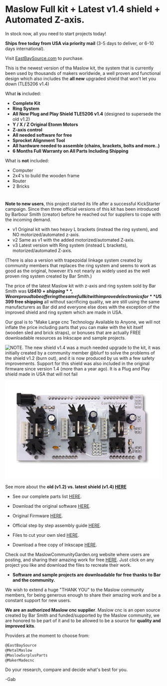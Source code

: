 # Maslow Full kit + Latest v1.4 shield + Automated Z-axis.

In stock now, all you need to start projects today!

**Ships free today from USA via priority mail** (3-5 days to deliver, or 6-10 days international).

Visit [EastBaySource.com](https://www.eastbaysource.com/collections/all) to purchase.

This is the newest version of tha Maslow kit, the system that is currently been used by thousands of makers worldwide, a well proven and functional design which also includes the **all new** upgraded shield that won't let you down (TLE5206 v1.4)



What **is** included:

- **Complete Kit**
- **Ring System**
- **All New Plug and Play Shield TLE5206 v1.4** (designed to supersede the old v1.2)
- **Y / X / Z Original Etonm Motors**
- **Z-axis control**
- **All needed software for free**
- **Sprocket Alignment Tool**
- **All hardware needed to assemble (chains, brackets, bolts and more..)**
- **6 Months Full Warranty on All Parts Including Shipping**

What is **not** included:

- Computer
- 2x4's to build the wooden frame
- Router
- 2 Bricks

#

**Note to new users**, this project started its life after a successful KickStarter campaign.
Since then three official versions of this kit has been introduced by Barbour Smith (creator) before he reached out for suppliers to cope with the incoming demand.

- v1 Original kit with two heavy L brackets (instead the ring system), and NO motorized/automated z-axis.
- v2 Same as v1 with the added motorized/automated Z-axis.
- v3 Latest version with Ring system (instead L brackets), motorized/automated Z-axis.

(There is also a version with trapezoidal linkage system created by community members that replaces the ring system and seems to work as good as the original, however it’s not nearly as widely used as the well proven ring system created by Bar Smith.)


The price of the latest Maslow kit with z-axis and ring system sold by Bar Smith was **U$S 410 + shipping**, We are proud to be offering the same full kit with improved electronics for **U$S 399 free shipping** all without sacrificing quality, we are still using the same manufacturers as Bar did and everyone else does with the exception of the improved shield and ring system which are made in USA. 

Our goal is to "Make Large cnc Technology Available to Anyone, we will not inflate the price including parts that you can make with the kit itself (wooden sled and brick straps), or bonuses that are actually FREE downloadable resources as Inkscape and sample projects.



![NOTE. The new shield v1.4 was a much needed upgrade to the kit, it was initially created by a community member @blurf to solve the problems of the shield v1.2 (burn out), and it is now produced by us with a few safety improvements. 
Support for this shield was also included in the original firmware since version 1.4 (more than a year ago). It is a Plug and Play shield made in USA that will not fail](https://raw.githubusercontent.com/MaslowCommunityGarden/Maslow-kits-for-sale-soon./master/note.gif)



![New shield v1.4](https://raw.githubusercontent.com/MaslowCommunityGarden/Maslow-kits-for-sale-soon./master/TLE_v14.jpg)


See more about the **old (v1.2) vs. latest shield (v1.4) [HERE](https://www.eastbaysource.com/blogs/product-info/product-detail)**


- See our complete parts list [HERE](https://www.eastbaysource.com/blogs/news/maslow-full-kit-parts-list).

- Download the original software [HERE](https://github.com/MaslowCNC/GroundControl/releases). 

- Original Firmware [HERE](https://github.com/MaslowCNC/Firmware/releases/).

- Official step by step assembly guide [HERE](https://www.maslowcnc.com/assemblyguide).

- Files to cut your own sled [HERE](https://github.com/MaslowCNC/Mechanics/tree/master/SVG%20Files).

- Download a free copy of Inkscape [HERE](https://inkscape.org/).

Check out the MaslowCommunityGarden.org website where users are posting, and sharing their amazing work for free [HERE](http://maslowcommunitygarden.org/index.html). Just click on any project you like and download the files to recreate their work.

- **Software and sample projects are downloadable for free thanks to Bar and the community.**

We wish to extend a huge "THANK YOU" to the Maslow community members, for being generous enough to share their amazing work and be a constant support for new users. 

**We are an authorized Maslow cnc supplier**. Maslow cnc is an open source created by Bar Smith and funded/supported by the Maslow community, we are honored to be part of it and to be allowed to be a source for **quality and improved kits**.

Providers at the moment to choose from:

    @EastBaySource
    @MetalMaslow
    @MaslowSurplusParts
    @MakerMadecnc

Do your research, compare and decide what's best for you.


-Gab
